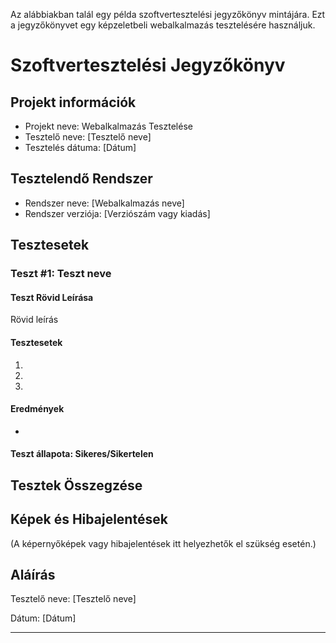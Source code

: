 Az alábbiakban talál egy példa szoftvertesztelési jegyzőkönyv mintájára. Ezt a jegyzőkönyvet egy képzeletbeli webalkalmazás tesztelésére használjuk.

# Szoftvertesztelési Jegyzőkönyv

## Projekt információk

- Projekt neve: Webalkalmazás Tesztelése
- Tesztelő neve: [Tesztelő neve]
- Tesztelés dátuma: [Dátum]

## Tesztelendő Rendszer

- Rendszer neve: [Webalkalmazás neve]
- Rendszer verziója: [Verziószám vagy kiadás]


## Tesztesetek

### Teszt #1: Teszt neve

#### Teszt Rövid Leírása
Rövid leírás

#### Tesztesetek
1. 
2. 
3. 

#### Eredmények
- 

#### Teszt állapota: Sikeres/Sikertelen



## Tesztek Összegzése



## Képek és Hibajelentések

(A képernyőképek vagy hibajelentések itt helyezhetők el szükség esetén.)

## Aláírás

Tesztelő neve: [Tesztelő neve]

Dátum: [Dátum]

---

